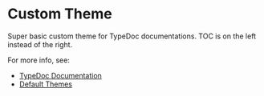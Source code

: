 # Custom Theme

Super basic custom theme for TypeDoc documentations. TOC is on the left instead of the right.

For more info, see:

- [TypeDoc Documentation](http://typedoc.org/guides/themes/)
- [Default Themes](https://github.com/TypeStrong/typedoc-default-themes)
